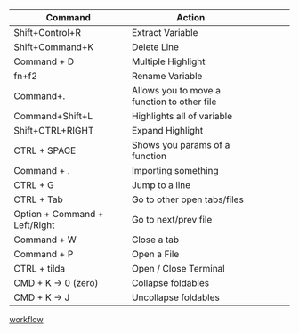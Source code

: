 | Command | Action |  |  |  |  |
| ---- | ---- | ---- | ---- | ---- | ---- |
| Shift+Control+R | Extract Variable |  |  |  |  |
| Shift+Command+K | Delete Line |  |  |  |  |
| Command + D | Multiple Highlight |  |  |  |  |
| fn+f2 | Rename Variable |  |  |  |  |
| Command+. | Allows you to move a function to other file |  |  |  |  |
| Command+Shift+L | Highlights all of variable |  |  |  |  |
| Shift+CTRL+RIGHT | Expand Highlight |  |  |  |  |
| CTRL + SPACE | Shows you params of a function |  |  |  |  |
| Command + . | Importing something |  |  |  |  |
| CTRL + G | Jump to a line |  |  |  |  |
| CTRL + Tab | Go to other open tabs/files |  |  |  |  |
| Option + Command + Left/Right | Go to next/prev file |  |  |  |  |
| Command + W | Close a tab |  |  |  |  |
| Command + P | Open a File |  |  |  |  |
| CTRL + tilda | Open / Close Terminal |  |  |  |  |
| CMD + K -> 0 (zero) | Collapse foldables |  |  |  |  |
| CMD + K -> J | Uncollapse foldables |  |  |  |  |

[workflow](workflow)